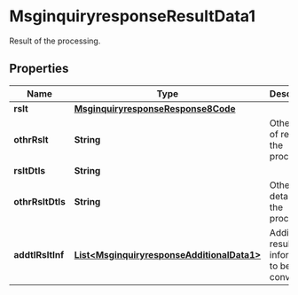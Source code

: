 

# MsginquiryresponseResultData1

Result of the processing.
## Properties

Name | Type | Description | Notes
------------ | ------------- | ------------- | -------------
**rslt** | [**MsginquiryresponseResponse8Code**](MsginquiryresponseResponse8Code.md) |  |  [optional]
**othrRslt** | **String** | Other type of result of the processing. |  [optional]
**rsltDtls** | **String** |  |  [optional]
**othrRsltDtls** | **String** | Other result details of the processing. |  [optional]
**addtlRsltInf** | [**List&lt;MsginquiryresponseAdditionalData1&gt;**](MsginquiryresponseAdditionalData1.md) | Additional result information to be conveyed. |  [optional]



